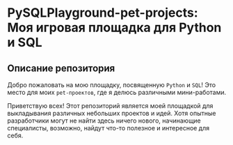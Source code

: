 <!DOCTYPE html>
<html>
<body>

  <h1>PySQLPlayground-pet-projects: Моя игровая площадка для Python и SQL</h1>

  <h2>Описание репозитория</h2>
  <p>
    Добро пожаловать на мою площадку, посвященную <code>Python</code> и <code>SQL</code>!
    Это место для моих <code>pet-проектов</code>, где я делюсь различными мини-работами.
  </p>
  <p>
    Приветствую всех! Этот репозиторий является моей площадкой для выкладывания различных небольших проектов и идей.
    Хотя опытные разработчики могут не найти здесь ничего нового, начинающие специалисты, возможно, найдут что-то полезное и интересное для себя.
  </p>

</body>
</html>

